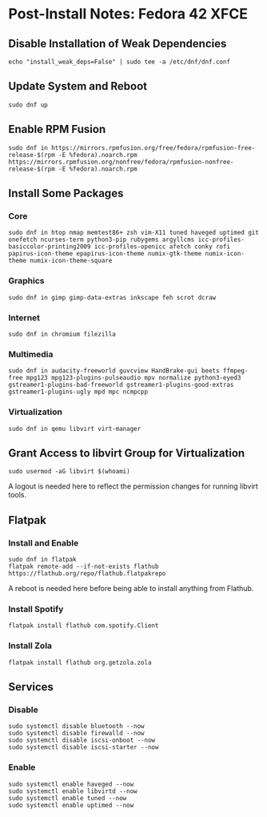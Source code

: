 # Post-Install Notes: Fedora 42 XFCE

## Disable Installation of Weak Dependencies

```console
echo "install_weak_deps=False" | sudo tee -a /etc/dnf/dnf.conf
```

## Update System and Reboot

```console
sudo dnf up
```

## Enable RPM Fusion

```console
sudo dnf in https://mirrors.rpmfusion.org/free/fedora/rpmfusion-free-release-$(rpm -E %fedora).noarch.rpm https://mirrors.rpmfusion.org/nonfree/fedora/rpmfusion-nonfree-release-$(rpm -E %fedora).noarch.rpm
```

## Install Some Packages

### Core

```console
sudo dnf in htop nmap memtest86+ zsh vim-X11 tuned haveged uptimed git onefetch ncurses-term python3-pip rubygems argyllcms icc-profiles-basiccolor-printing2009 icc-profiles-openicc afetch conky rofi papirus-icon-theme epapirus-icon-theme numix-gtk-theme numix-icon-theme numix-icon-theme-square
```

### Graphics

```console
sudo dnf in gimp gimp-data-extras inkscape feh scrot dcraw
```

### Internet

```console
sudo dnf in chromium filezilla
```

### Multimedia

```console
sudo dnf in audacity-freeworld guvcview HandBrake-gui beets ffmpeg-free mpg123 mpg123-plugins-pulseaudio mpv normalize python3-eyed3 gstreamer1-plugins-bad-freeworld gstreamer1-plugins-good-extras gstreamer1-plugins-ugly mpd mpc ncmpcpp
```

### Virtualization

```console
sudo dnf in qemu libvirt virt-manager
```

## Grant Access to libvirt Group for Virtualization

```console
sudo usermod -aG libvirt $(whoami)
```

A logout is needed here to reflect the permission changes for running libvirt
tools.

## Flatpak

### Install and Enable

```console
sudo dnf in flatpak
flatpak remote-add --if-not-exists flathub https://flathub.org/repo/flathub.flatpakrepo
```

A reboot is needed here before being able to install anything from Flathub.

### Install Spotify

```console
flatpak install flathub com.spotify.Client
```

### Install Zola

```console
flatpak install flathub org.getzola.zola
```

## Services

### Disable

```console
sudo systemctl disable bluetooth --now
sudo systemctl disable firewalld --now
sudo systemctl disable iscsi-onboot --now
sudo systemctl disable iscsi-starter --now
```

### Enable

```console
sudo systemctl enable haveged --now
sudo systemctl enable libvirtd --now
sudo systemctl enable tuned --now
sudo systemctl enable uptimed --now
```
